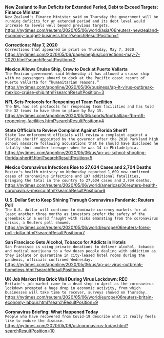 **New Zealand to Run Deficits for Extended Period, Debt to Exceed Targets: Finance Minister**\
`New Zealand's Finance Minister said on Thursday the government will be running deficits for an extended period and its debt level would increase to levels well beyond previous targets.`\
https://nytimes.com/reuters/2020/05/06/world/asia/06reuters-newzealand-economy-budget-business.html?searchResultPosition=1

**Corrections: May 7, 2020**\
`Corrections that appeared in print on Thursday, May 7, 2020.`\
https://nytimes.com/2020/05/06/pageoneplus/corrections-may-7-2020.html?searchResultPosition=2

**Mexico Allows Cruise Ship, Crew to Dock at Puerto Vallarta**\
`The Mexican government said Wednesday it has allowed a cruise ship with no passengers aboard to dock at the Pacific coast resort of Puerto Vallarta for “humanitarian reasons.” `\
https://nytimes.com/aponline/2020/05/06/business/ap-lt-virus-outbreak-mexico-cruise-ship.html?searchResultPosition=3

**NFL Sets Protocols for Reopening of Team Facilities**\
`The NFL has set protocols for reopening team facilities and has told the 32 teams to have them in place by May 15.`\
https://nytimes.com/aponline/2020/05/06/sports/football/ap-fbn-nfl-reopening-facilities.html?searchResultPosition=4

**State Offficials to Review Complaint Against Florida Sheriff**\
`State law enforcement officials will review a complaint against a Florida sheriff appointed by the governor after the 2018 Parkland high school massacre following accusations that he should have disclosed he fatally shot another teenager when he was 14 in Philadelphia. `\
https://nytimes.com/aponline/2020/05/06/us/ap-us-school-shooting-florida-sheriff.html?searchResultPosition=5

**Mexico Coronavirus Infections Rise to 27,634 Cases and 2,704 Deaths**\
`Mexico's health ministry on Wednesday reported 1,609 new confirmed cases of coronavirus infections and 197 additional fatalities, bringing the total in the country to 27,634 cases and 2,704 deaths.`\
https://nytimes.com/reuters/2020/05/06/world/americas/06reuters-health-coronavirus-mexico.html?searchResultPosition=6

**U.S. Dollar Set to Keep Shining Through Coronavirus Pandemic: Reuters Poll**\
`The U.S. dollar will continue to dominate currency markets for at least another three months as investors prefer the safety of the greenback in a world fraught with risks emanating from the coronavirus crisis, a Reuters poll showed.`\
https://nytimes.com/reuters/2020/05/06/world/europe/06reuters-forex-poll-dollar.html?searchResultPosition=7

**San Francisco Gets Alcohol, Tobacco for Addicts in Hotels**\
`San Francisco is using private donations to deliver alcohol, tobacco and medical marijuana to a few dozen people dealing with addiction as they isolate or quarantine in city-leased hotel rooms during the pandemic, officials confirmed Wednesday.`\
https://nytimes.com/aponline/2020/05/06/us/ap-us-virus-outbreak-homeless.html?searchResultPosition=8

**UK Job Market Hits Brick Wall During Virus Lockdown: REC**\
`Britain's job market came to a dead stop in April as the coronavirus lockdown prompted a huge drop in economic activity, from which businesses will take time to recover, surveys showed on Thursday.`\
https://nytimes.com/reuters/2020/05/06/world/europe/06reuters-britain-economy-labour.html?searchResultPosition=9

**Coronavirus Briefing: What Happened Today**\
`People who have recovered from Covid-19 describe what it really feels like to endure the disease.`\
https://nytimes.com/2020/05/06/us/coronavirus-today.html?searchResultPosition=10

